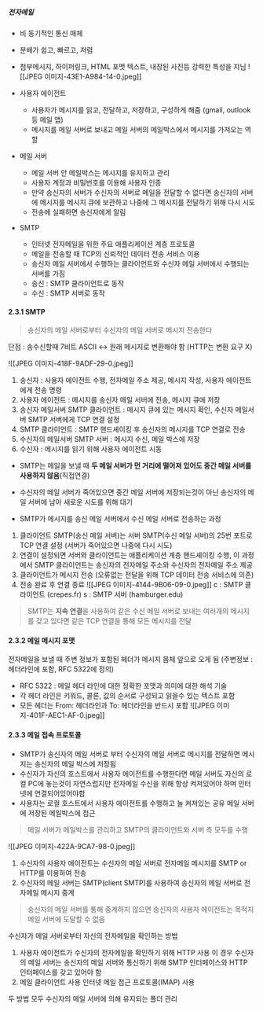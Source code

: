 ##### 전자메일
- 비 동기적인 통신 매체
- 분배가 쉽고, 빠르고, 저렴
- 첨부메시지, 하이퍼링크, HTML 포멧 텍스트, 내장된 사진등 강력한 특성을 지님
![[JPEG 이미지-43E1-A984-14-0.jpeg]]
- 사용자 에이전트
	- 사용자가 메시지를 읽고, 전달하고, 저장하고, 구성하게 해줌 (gmail, outlook등 메일 앱)
	- 메시지를 메일 서버로 보내고 메일 서버의 메일박스에서 메시지를 가져오는 역할

- 메일 서버
	- 메일 서버 안 메일박스는 메시지를 유지하고 관리
	- 사용자 계정과 비밀번호를 이용해 사용자 인증
	- 만약 송신자의 서버가 수신자의 서버로 메일을 전달할 수 없다면 송신자의 서버에 메시지를 메시지 큐에 보관하고 나중에 그 메시지를 전달하기 위해 다시 시도
	- 전송에 실패하면 송신자에게 알림

- SMTP
	- 인터넷 전자메일을 위한 주요 애플리케이션 계층 프로토콜
	- 메일을 전송할 때 TCP의 신뢰적인 데이터 전송 서비스 이용
	- 송신자 메일 서버에서 수행하는 클라이언트와 수신자 메일 서버에서 수행되는 서버를 가짐
	- 송신 : SMTP 클라이언트로 동작
	- 수신 : SMTP 서버로 동작

#### 2.3.1 SMTP

> 송신자의 메일 서버로부터 수신자의 메일 서버로 메시지 전송한다

단점 : 송수신할때 7비트 ASCII <-> 원래 메시지로 변환해야 함 (HTTP는 변환 요구 X)

![[JPEG 이미지-418F-9ADF-29-0.jpeg]]
1. 송신자 : 사용자 에이전트 수행, 전자메일 주소 제공, 메시지 작성, 사용자 에이전트에게 전송 명령
2. 사용자 에이전트 : 메시지를 송신자 메일 서버에 전송, 메시지 큐에 저장
3. 송신자 메일서버 SMTP 클라이언트 : 메시지 큐에 있는 메시지 확인, 수신자 메일서버 SMTP 서버에게 TCP 연결 설정
4. SMTP 클라이언트 : SMTP 핸드셰이킹 후 송신자의 메시지를 TCP 연결로 전송
5. 수신자의 메일서버 SMTP 서버 : 메시지 수신, 메일 박스에 저장
6. 수신자 : 메시지를 읽기 위해 사용자 에이전트 시동

- SMTP는 메일을 보낼 때 **두 메일 서버가 먼 거리에 떨어져 있어도 중간 메일 서버를 사용하지 않음**(직접연결)
- 수신자의 메일 서버가 죽어있으면 중간 메일 서버에 저장되는것이 아닌 송신자의 메일 서버에 남아 새로운 시도를 위해 대기

- SMTP가 메시지를 송신 메일 서버에서 수신 메일 서버로 전송하는 과정
1. 클라이언트 SMTP(송신 메일 서버)는 서버 SMTP(수신 메일 서버)의 25번 포트로 TCP 연결 설정 (서버가 죽어있으면 나중에 다시 시도)
2. 연결이 설정되면 서버와 클라이언트는 애플리케이션 계층 핸드셰이킹 수행, 이 과정에서 SMTP 클라이언트는 송신자의 전자메일 주소와 수신자의 전자메일 주소 제공
3. 클라이언트가 메시지 전송 (오류없는 전달을 위해 TCP 데이터 전송 서비스에 의존)
4. 전송 완료 후 연결 종료
![[JPEG 이미지-4144-9B06-09-0.jpeg]]
c : SMTP 클라이언트 (crepes.fr)
s : SMTP 서버 (hamburger.edu)

> SMTP는 **지속 연결**을 사용하여 같은 수신 메일 서버로 보내는 여러개의 메시지를 갖고 있다면 같은 TCP 연결을 통해 모든 메시지를 전달

#### 2.3.2 메일 메시지 포맷

전자메일을 보낼 때 주변 정보가 포함된 헤더가 메시지 몸체 앞으로 오게 됨
(주변정보 : 헤더라인에 포함, RFC 5322에 정의)

- RFC 5322 : 메일 헤더 라인에 대한 정확한 포맷과 의미에 대한 해석 기술
- 각 헤더 라인은 키워드, 콜론, 값의 순서로 구성되고 읽을수 있는 텍스트 포함
- 모든 헤더는 From: 헤더라인과 To: 헤더라인을 반드시 포함
![[JPEG 이미지-401F-AEC1-AF-0.jpeg]]
#### 2.3.3 메일 접속 프로토콜

- SMTP가 송신자의 메일 서버로 부터 수신자의 메일 서버로 메시지를 전달하면 메시지는 송신자의 메일 박스에 저장됨
- 수신자가 자신의 호스트에서 사용자 에이전트를 수행한다면 메일 서버도 자신의 로컬 PC에 놓는것이 자연스럽지만 전자메일 수신을 위해 항상 켜져있어야 하며 인터넷에 연결되어있어야함
- 사용자는 로컬 호스트에서 사용자 에이전트를 수행하고 늘 켜져있는 공유 메일 서버에 저장된 메일박스에 접근

> 메일 서버가 메일박스를 관리하고 SMTP의 클라이언트와 서버 측 모두를 수행


![[JPEG 이미지-422A-9CA7-98-0.jpeg]]
1. 수신자의 사용자 에이전트는 수신자의 메일 서버로 전자메일 메시지를 SMTP or HTTP를 이용하여 전송
2. 수신자의 메일 서버는 SMTP(client SMTP)를 사용하여 송신자의 메일 서버로 전자메일 메시지 중계
>송신자의 메일 서버를 통해 중계하지 않으면 송신자의 사용자 에이전트는 목적지 메일 서버에 도달할 수 없음

수신자가 메일 서버로부터 자신의 전자메일을 확인하는 방법
1. 사용자 에이전트가 수신자의 전자메일을 확인하기 위해 HTTP 사용
	이 경우 수신자의 메일 서버는 송신자의 메일 서버와 통신하기 위해 SMTP 인터페이스와 HTTP 인터페이스를 갖고 있어야 함
2. 메일 클라이언트 사용
	인터넷 메일 접근 프로토콜(IMAP) 사용

두 방법 모두 수신자의 메일 서버에 의해 유지되는 폴더 관리

